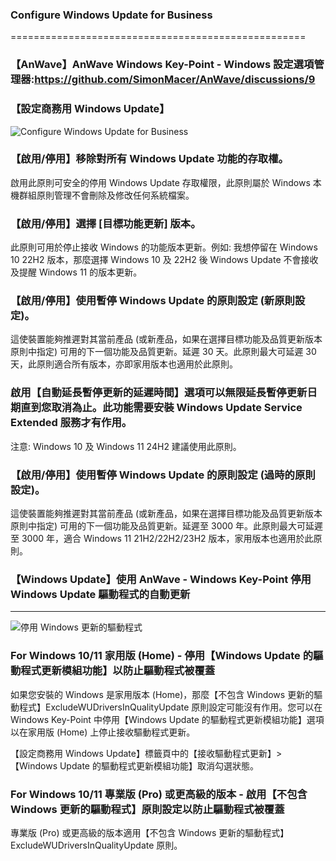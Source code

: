 ### Configure Windows Update for Business
===================================================

### 【AnWave】AnWave Windows Key-Point - Windows 設定選項管理器:https://github.com/SimonMacer/AnWave/discussions/9

### 【設定商務用 Windows Update】
![Configure Windows Update for Business](https://i.imgur.com/vvFMBti.png "Configure Windows Update for Business")

### 【啟用/停用】移除對所有 Windows Update 功能的存取權。
啟用此原則可安全的停用 Windows Update 存取權限，此原則屬於 Windows 本機群組原則管理不會刪除及修改任何系統檔案。
### 【啟用/停用】選擇 [目標功能更新] 版本。
此原則可用於停止接收 Windows 的功能版本更新。例如: 我想停留在 Windows 10 22H2 版本，那麼選擇 Windows 10 及 22H2 後 Windows Update 不會接收及提醒 Windows 11 的版本更新。
### 【啟用/停用】使用暫停 Windows Update 的原則設定 (新原則設定)。
這使裝置能夠推遲對其當前產品 (或新產品，如果在選擇目標功能及品質更新版本原則中指定) 可用的下一個功能及品質更新。延遲 30 天。此原則最大可延遲 30 天，此原則適合所有版本，亦即家用版本也適用於此原則。
### 啟用【自動延長暫停更新的延遲時間】選項可以無限延長暫停更新日期直到您取消為止。此功能需要安裝 Windows Update Service Extended 服務才有作用。
注意: Windows 10 及 Windows 11 24H2 建議使用此原則。
### 【啟用/停用】使用暫停 Windows Update 的原則設定 (過時的原則設定)。
這使裝置能夠推遲對其當前產品 (或新產品，如果在選擇目標功能及品質更新版本原則中指定) 可用的下一個功能及品質更新。延遲至 3000 年。此原則最大可延遲至 3000 年，適合 Windows 11 21H2/22H2/23H2 版本，家用版本也適用於此原則。

### 【Windows Update】使用 AnWave - Windows Key-Point 停用 Windows Update 驅動程式的自動更新
--------

![停用 Windows 更新的驅動程式](https://i.imgur.com/oC9L8od.png "停用 Windows 更新的驅動程式")

### For Windows 10/11 家用版 (Home) - 停用【Windows Update 的驅動程式更新模組功能】以防止驅動程式被覆蓋

如果您安裝的 Windows 是家用版本 (Home)，那麼【不包含 Windows 更新的驅動程式】ExcludeWUDriversInQualityUpdate 原則設定可能沒有作用。您可以在 Windows Key-Point 中停用【Windows Update 的驅動程式更新模組功能】選項以在家用版 (Home) 上停止接收驅動程式更新。

【設定商務用 Windows Update】標籤頁中的【接收驅動程式更新】>【Windows Update 的驅動程式更新模組功能】取消勾選狀態。

### For Windows 10/11 專業版 (Pro) 或更高級的版本 - 啟用【不包含 Windows 更新的驅動程式】原則設定以防止驅動程式被覆蓋
專業版 (Pro) 或更高級的版本適用【不包含 Windows 更新的驅動程式】ExcludeWUDriversInQualityUpdate 原則。
